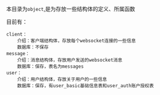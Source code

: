 本目录为`object`,是为存放一些结构体的定义、所属函数

目前有：
```text
client：
    介绍：客户端结构体，存放每个websocket连接的一些信息
    数据库：不保存
message：
    介绍：消息结构体，存放用户发送的websocket消息
    数据库：保存，表名为messages
user：
    介绍：用户结构体，存放关于用户的一些信息
    数据库：保存，有user_basic基础信息表和user_auth账户授权表
```